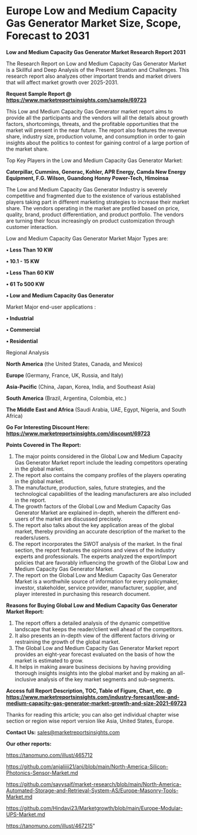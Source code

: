 # Europe Low and Medium Capacity Gas Generator Market Size, Scope, Forecast to 2031

<strong>Low and Medium Capacity Gas Generator Market Research Report 2031</strong>

The Research Report on Low and Medium Capacity Gas Generator Market is a Skillful and Deep Analysis of the Present Situation and Challenges. This research report also analyzes other important trends and market drivers that will affect market growth over 2025-2031.

<strong>Request Sample Report @ <a href=https://www.marketreportsinsights.com/sample/69723>https://www.marketreportsinsights.com/sample/69723</a></strong>

This Low and Medium Capacity Gas Generator market report aims to provide all the participants and the vendors will all the details about growth factors, shortcomings, threats, and the profitable opportunities that the market will present in the near future. The report also features the revenue share, industry size, production volume, and consumption in order to gain insights about the politics to contest for gaining control of a large portion of the market share.

Top Key Players in the Low and Medium Capacity Gas Generator Market:

<strong>Caterpillar, Cummins, Generac, Kohler, APR Energy, Camda New Energy Equipment, F.G. Wilson, Guandong Honny Power-Tech, Himoinsa</strong>

The Low and Medium Capacity Gas Generator Industry is severely competitive and fragmented due to the existence of various established players taking part in different marketing strategies to increase their market share. The vendors operating in the market are profiled based on price, quality, brand, product differentiation, and product portfolio. The vendors are turning their focus increasingly on product customization through customer interaction.

Low and Medium Capacity Gas Generator Market Major Types are:

<strong>• Less Than 10 KW

• 10.1 - 15 KW

• Less Than 60 KW

• 61 To 500 KW

• Low and Medium Capacity Gas Generator</strong>

Market Major end-user applications :

<strong>• Industrial

• Commercial

• Residential</strong>

Regional Analysis

</u><strong><b>North America</b></strong> (the United States, Canada, and Mexico)

<strong><b>Europe </b></strong>(Germany, France, UK, Russia, and Italy)

<strong><b>Asia-Pacific</b></strong> (China, Japan, Korea, India, and Southeast Asia)

<strong><b>South America</b></strong> (Brazil, Argentina, Colombia, etc.)

<strong><b>The Middle East and Africa</b></strong> (Saudi Arabia, UAE, Egypt, Nigeria, and South Africa)

<strong>Go For Interesting Discount Here: <a href=https://www.marketreportsinsights.com/discount/69723>https://www.marketreportsinsights.com/discount/69723</a></strong>

<strong>Points Covered in The Report:</strong>
<ol>
  <li>The major points considered in the Global Low and Medium Capacity Gas Generator Market report include the leading competitors operating in the global market.</li>
  <li>The report also contains the company profiles of the players operating in the global market.</li>
  <li>The manufacture, production, sales, future strategies, and the technological capabilities of the leading manufacturers are also included in the report.</li>
  <li>The growth factors of the Global Low and Medium Capacity Gas Generator Market are explained in-depth, wherein the different end-users of the market are discussed precisely.</li>
  <li>The report also talks about the key application areas of the global market, thereby providing an accurate description of the market to the readers/users.</li>
  <li>The report incorporates the SWOT analysis of the market. In the final section, the report features the opinions and views of the industry experts and professionals. The experts analyzed the export/import policies that are favorably influencing the growth of the Global Low and Medium Capacity Gas Generator Market.</li>
  <li>The report on the Global Low and Medium Capacity Gas Generator Market is a worthwhile source of information for every policymaker, investor, stakeholder, service provider, manufacturer, supplier, and player interested in purchasing this research document.</li>
</ol>
<strong>Reasons for Buying Global Low and Medium Capacity Gas Generator Market Report:</strong>

<ol>
  <li>The report offers a detailed analysis of the dynamic competitive landscape that keeps the reader/client well ahead of the competitors.</li>
  <li>It also presents an in-depth view of the different factors driving or restraining the growth of the global market.</li>
  <li>The Global Low and Medium Capacity Gas Generator Market report provides an eight-year forecast evaluated on the basis of how the market is estimated to grow.</li>
  <li>It helps in making aware business decisions by having providing thorough insights insights into the global market and by making an all-inclusive analysis of the key market segments and sub-segments.</li>
</ol>
<strong>Access full Report Description, TOC, Table of Figure, Chart, etc. @ <a href=https://www.marketreportsinsights.com/industry-forecast/low-and-medium-capacity-gas-generator-market-growth-and-size-2021-69723>https://www.marketreportsinsights.com/industry-forecast/low-and-medium-capacity-gas-generator-market-growth-and-size-2021-69723</a></strong>


Thanks for reading this article; you can also get individual chapter wise section or region wise report version like Asia, United States, Europe.

<strong>Contact Us:</strong>
sales@marketreportsinsights.com

<strong>Our other reports:</strong>

<a href=https://tanomuno.com/illust/465712>https://tanomuno.com/illust/465712</a>

<a href=https://github.com/anjaliiii21/anj/blob/main/North-America-Silicon-Photonics-Sensor-Market.md>https://github.com/anjaliiii21/anj/blob/main/North-America-Silicon-Photonics-Sensor-Market.md</a>

<a href=https://github.com/sayysaif/market-research/blob/main/North-America-Automated-Storage-and-Retrieval-System-AS/Europe-Masonry-Tools-Market.md>https://github.com/sayysaif/market-research/blob/main/North-America-Automated-Storage-and-Retrieval-System-AS/Europe-Masonry-Tools-Market.md</a>

<a href=https://github.com/Hindavi23/Marketgrowth/blob/main/Europe-Modular-UPS-Market.md>https://github.com/Hindavi23/Marketgrowth/blob/main/Europe-Modular-UPS-Market.md</a>

<a href=https://tanomuno.com/illust/467215>https://tanomuno.com/illust/467215</a>"
